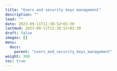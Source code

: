```yaml
---
title: "Users and security keys management"
description: ""
lead: ""
date: 2023-09-11T11:38:52+03:30
lastmod: 2023-09-11T11:38:52+03:30
draft: false
images: []
menu:
  docs:
    parent: "users_and_security_keys_management"
weight: 300
toc: true
---
```


